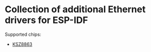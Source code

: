 # Collection of additional Ethernet drivers for ESP-IDF

Supported chips:

- [KSZ8863](ksz8863/README.md)